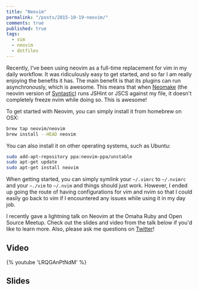 ```yaml
---
title: "Neovim"
permalink: "/posts/2015-10-19-neovim/"
comments: true
published: true
tags:
  - vim
  - neovim
  - dotfiles
---
```


Recently, I've been using neovim as a full-time replacement for vim in my daily workflow. It was ridiculously easy to get started, and so far I am really enjoying the benefits it has. The main benefit is that its plugins can run asynchronously, which is awesome. This means that when [Neomake](https://github.com/benekastah/neomake) (the neovim version of [Syntastic](https://github.com/scrooloose/syntastic)) runs JSHint or JSCS against my file, it doesn't completely freeze nvim while doing so. This is awesome!

To get started with Neovim, you can simply install it from homebrew on OSX:

```bash
brew tap neovim/neovim
brew install --HEAD neovim
```

You can also install it on other operating systems, such as Ubuntu:

```bash
sudo add-apt-repository ppa:neovim-ppa/unstable
sudo apt-get update
sudo apt-get install neovim
```

When getting started, you can simply symlink your `~/.vimrc` to `~/.nvimrc` and your `~./vim` to `~/.nvim` and things should just work. However, I ended up going the route of having configurations for vim and nvim so that I could easily go back to vim if I encountered any issues while using it in my day job.

I recently gave a lightning talk on Neovim at the Omaha Ruby and Open Source Meetup. Check out the slides and video from the talk below if you'd like to learn more. Also, please ask me questions on [Twitter](https://twitter.com/nicknisi)!

## Video

{% youtube 'LRQGAnPtNdM' %}

## Slides

<script async class="speakerdeck-embed" data-id="9baddf6a992c4c008b598eea2bf95294" data-ratio="1.77777777777778" src="//speakerdeck.com/assets/embed.js"></script>
